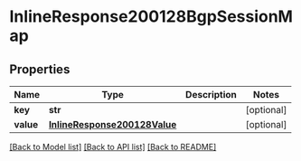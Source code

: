 # InlineResponse200128BgpSessionMap

## Properties
Name | Type | Description | Notes
------------ | ------------- | ------------- | -------------
**key** | **str** |  | [optional] 
**value** | [**InlineResponse200128Value**](InlineResponse200128Value.md) |  | [optional] 

[[Back to Model list]](../README.md#documentation-for-models) [[Back to API list]](../README.md#documentation-for-api-endpoints) [[Back to README]](../README.md)

